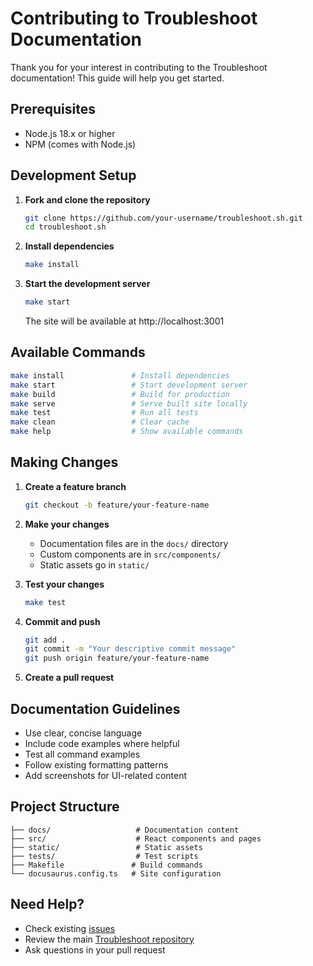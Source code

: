 # Contributing to Troubleshoot Documentation

Thank you for your interest in contributing to the Troubleshoot documentation! This guide will help you get started.

## Prerequisites

- Node.js 18.x or higher
- NPM (comes with Node.js)

## Development Setup

1. **Fork and clone the repository**
   ```bash
   git clone https://github.com/your-username/troubleshoot.sh.git
   cd troubleshoot.sh
   ```

2. **Install dependencies**
   ```bash
   make install
   ```

3. **Start the development server**
   ```bash
   make start
   ```
   
   The site will be available at http://localhost:3001

## Available Commands

```bash
make install               # Install dependencies
make start                 # Start development server
make build                 # Build for production
make serve                 # Serve built site locally
make test                  # Run all tests
make clean                 # Clear cache
make help                  # Show available commands
```

## Making Changes

1. **Create a feature branch**
   ```bash
   git checkout -b feature/your-feature-name
   ```

2. **Make your changes**
   - Documentation files are in the `docs/` directory
   - Custom components are in `src/components/`
   - Static assets go in `static/`

3. **Test your changes**
   ```bash
   make test
   ```

4. **Commit and push**
   ```bash
   git add .
   git commit -m "Your descriptive commit message"
   git push origin feature/your-feature-name
   ```

5. **Create a pull request**

## Documentation Guidelines

- Use clear, concise language
- Include code examples where helpful
- Test all command examples
- Follow existing formatting patterns
- Add screenshots for UI-related content

## Project Structure

```
├── docs/                   # Documentation content
├── src/                    # React components and pages
├── static/                 # Static assets
├── tests/                  # Test scripts
├── Makefile               # Build commands
└── docusaurus.config.ts   # Site configuration
```

## Need Help?

- Check existing [issues](https://github.com/replicatedhq/troubleshoot/issues)
- Review the main [Troubleshoot repository](https://github.com/replicatedhq/troubleshoot)
- Ask questions in your pull request
